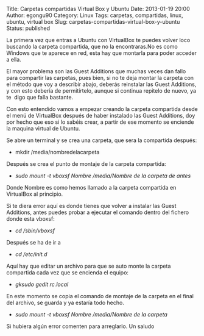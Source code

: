 Title: Carpetas compartidas Virtual Box y Ubuntu
Date: 2013-01-19 20:00
Author: egongu90
Category: Linux
Tags: carpetas, compartidas, linux, ubuntu, virtual box
Slug: carpetas-compartidas-virtual-box-y-ubuntu
Status: published

La primera vez que entras a Ubuntu con VirtualBox te puedes volver loco
buscando la carpeta compartida, que no la encontraras.No es como Windows
que te aparece en red, esta hay que montarla para poder acceder a
ella.<!--more-->

El mayor problema son las Guest Additions que muchas veces dan fallo
para compartir las carpetas, pues bien, si no te deja montar la carpeta
con el método que voy a describir abajo, deberás reinstalar las Guest
Additions, y con esto debería de permitírtelo, aunque si continua
repitelo de nuevo, ya te  digo que falla bastante.

Con esto entendido vamos a empezar creando la carpeta compartida desde
el menú de VirtualBox después de haber instalado las Guest Additions,
doy por hecho que eso si lo sabéis crear, a partir de ese momento se
enciende la maquina virtual de Ubuntu.

Se abre un terminal y se crea una carpeta, que sera la
compartida después:

-   mkdir /media/nombredelacarpeta

Después se crea el punto de montaje de la carpeta compartida:

-   <address>
    sudo mount -t vboxsf Nombre /media/Nombre de la carpeta de antes
    </address>

Donde Nombre es como hemos llamado a la carpeta compartida en VirtualBox
al principio.

Si te diera error aquí es donde tienes que volver a instalar las Guest
Additions, antes puedes probar a ejecutar el comando dentro del fichero
donde esta vboxsf:

-   <address>
    cd /sbin/vboxsf
    </address>

Después se ha de ir a

-   <address>
    cd /etc/init.d
    </address>

Aquí hay que editar un archivo para que se auto monte la carpeta
compartida cada vez que se encienda el equipo:

-   <address>
    gksudo gedit rc.local
    </address>

En este momento se copia el comando de montaje de la carpeta en el final
del archivo, se guarda y ya estaría todo hecho.

-   <address>
    sudo mount -t vboxsf Nombre /media/Nombre de la carpeta
    </address>

Si hubiera algún error comenten para arreglarlo. Un saludo
